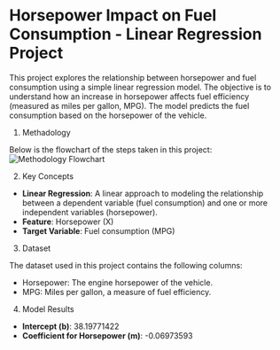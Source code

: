 # Horsepower Impact on Fuel Consumption - Linear Regression Project

This project explores the relationship between horsepower and fuel consumption using a simple linear regression model. The objective is to understand how an increase in horsepower affects fuel efficiency (measured as miles per gallon, MPG). The model predicts the fuel consumption based on the horsepower of the vehicle.

1. Methadology
   
 Below is the flowchart of the steps taken in this project:
![Methodology Flowchart](flowcahrt.png)

2. Key Concepts

- **Linear Regression**: A linear approach to modeling the relationship between a dependent variable (fuel consumption) and one or more independent variables (horsepower).
- **Feature**: Horsepower (X)
- **Target Variable**: Fuel consumption (MPG)

3. Dataset

The dataset used in this project contains the following columns:

- Horsepower: The engine horsepower of the vehicle.
- MPG: Miles per gallon, a measure of fuel efficiency.

4. Model Results

- **Intercept (b)**: 38.19771422
- **Coefficient for Horsepower (m)**: -0.06973593

   

